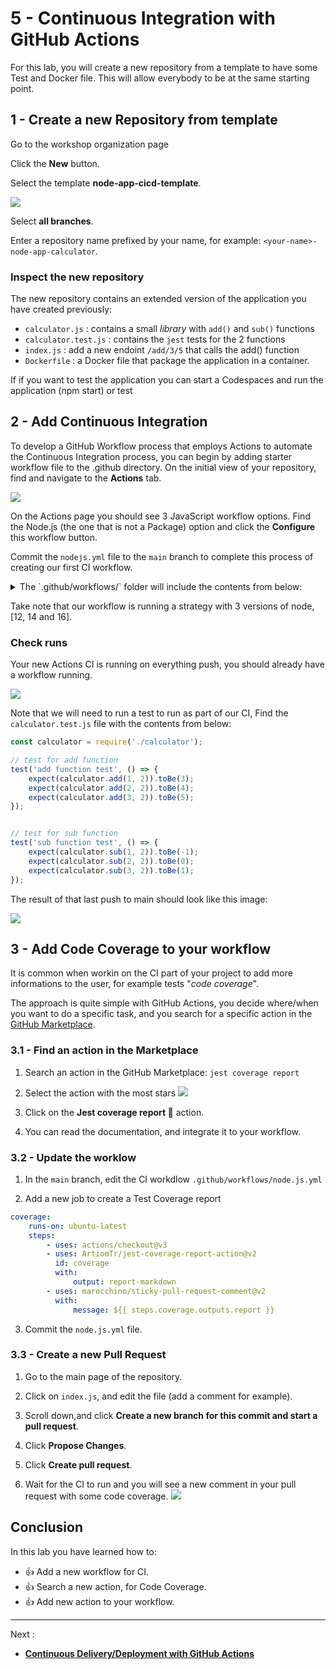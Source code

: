 # 5 - Continuous Integration with GitHub Actions

For this lab, you will create a new repository from a template to have some Test and Docker file. This will allow everybody to be at the same starting point.


## 1 - Create a new Repository from template

Go to the workshop organization page

Click the **New** button.

Select the template **node-app-cicd-template**.

![](../images/img-016.png)

Select **all branches**.

Enter a repository name prefixed by your name, for example: `<your-name>-node-app-calculator`.



### Inspect the new repository

The new repository contains an extended version of the application you have created previously:

- `calculator.js` : contains a small _library_ with `add()` and `sub()` functions
- `calculator.test.js` : contains the `jest` tests for the 2 functions
- `index.js` : add a new endoint `/add/3/5` that calls the add() function
- `Dockerfile` : a Docker file that package the application in a container.

If if you want to test the application you can start a Codespaces and run the application (npm start) or test


## 2 - Add Continuous Integration

To develop a GitHub Workflow process that employs Actions to automate the Continuous Integration process, you can begin by adding starter workflow file to the .github directory. On the initial view of your repository, find and navigate to the **Actions** tab.


![](../images/img-017.png)

On the Actions page you should see 3 JavaScript workflow options. Find the Node.js (the one that is not a Package) option and click the **Configure** this workflow button.

Commit the `nodejs.yml` file to the `main` branch to complete this process of creating our first CI workflow.


<details>
<summary>The `.github/workflows/` folder will include the contents from below:</summary>


```yml
name: Node.js CI

on:
  push:
    branches: [ main ]
  pull_request:
    branches: [ main ]

jobs:
  build:

    runs-on: ubuntu-latest

    strategy:
      matrix:
        node-version: [12.x, 14.x, 16.x]

    steps:
    - uses: actions/checkout@v2
    - name: Use Node.js ${{ matrix.node-version }}
      uses: actions/setup-node@v2
      with:
        node-version: ${{ matrix.node-version }}
        cache: 'npm'
    - run: npm ci
    - run: npm run build --if-present
    - run: npm test
```
</details>


Take note that our workflow is running a strategy with 3 versions of node, [12, 14 and 16]. 

### Check runs

Your new Actions CI is running on everything push, you should already have a workflow running.

![](../images/img-018.png)

Note that we will need to run a test to run as part of our CI, Find the `calculator.test.js` file with the contents from below:

```js
const calculator = require('./calculator');

// test for add function
test('add function test', () => {
    expect(calculator.add(1, 2)).toBe(3);
    expect(calculator.add(2, 2)).toBe(4);
    expect(calculator.add(3, 2)).toBe(5);
});


// test for sub function
test('sub function test', () => {
    expect(calculator.sub(1, 2)).toBe(-1);
    expect(calculator.sub(2, 2)).toBe(0);
    expect(calculator.sub(3, 2)).toBe(1);
});
```

The result of that last push to main should look like this image:

![](../images/img-019.png)



## 3 - Add Code Coverage to your workflow


It is common when workin on the CI part of your project to add more informations to the user, for example tests "*code coverage*".

The approach is quite simple with GitHub Actions, you decide where/when you want to do a specific task, and you search for a specific action in the [GitHub Marketplace](https://github.com/marketplace?category=&query=&type=actions&verification=).

### 3.1 - Find an action in the Marketplace

1. Search an action in the GitHub Marketplace:  `jest coverage report`

2. Select the action with the most stars
  ![](../images/img-044.png)

3. Click on the **Jest coverage report 🧪** action.

4. You can read the documentation, and integrate it to your workflow.


### 3.2 - Update the worklow

1. In the `main` branch, edit the CI workdlow `.github/workflows/node.js.yml`

2. Add a new job to create a Test Coverage report
  ```yml
 coverage:
      runs-on: ubuntu-latest
      steps:
          - uses: actions/checkout@v3
          - uses: ArtiomTr/jest-coverage-report-action@v2
            id: coverage
            with:
                output: report-markdown
          - uses: marocchino/sticky-pull-request-comment@v2
            with:
                message: ${{ steps.coverage.outputs.report }}
  ```

3. Commit the `node.js.yml` file.


### 3.3 - Create a new Pull Request

1. Go to the main page of the repository.

2. Click on `index.js`, and edit the file (add a comment for example).

3. Scroll down,and click **Create a new branch for this commit and start a pull request**. 

4. Click **Propose Changes**.

5. Click **Create pull request**.

6. Wait for the CI to run and you will see a new comment in your pull request with some code coverage.
![](../images/img-045.png)



## Conclusion

In this lab you have learned how to:

- 👍 Add a new workflow for CI.
- 👍 Search a new action, for Code Coverage.
- 👍 Add new action to your workflow.

---

Next : 
  - **[Continuous Delivery/Deployment with GitHub Actions](006-cd-with-github-actions.md)**